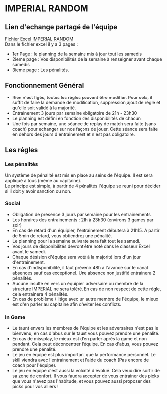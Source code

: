 # IMPERIAL RANDOM

## Lien d'echange partagé de l'équipe

[Fichier Excel IMPERIAL RANDOM](https://docs.google.com/spreadsheets/d/1P5QqYYz_NB5jrVSxb9Fgznw-TKkI0W5_wofB171-Hyg/edit?usp=sharing) <br>
Dans le fichier excel il y a 3 pages : 
 * 1er Page : le planning de la semaine mis à jour tout les samedis
 * 2ieme page : Vos disponibilités de la semaine à renseigner avant chaque samedis
 * 3ieme page : Les pénalités.

## Fonctionnement Général 
 * Rien n'est figés, toutes les régles peuvent être modifier. Pour cela, il suffit de faire la demande de modification, suppression,ajout de régle et qu'elle soit validé à la majorité.
 * Entrainement 3 jours par semaine obligatoire de 21h - 23h30 
 * Le planning est défini en fonction des disponibilités de chacun
 * Une fois par semaine, une séance de replay de match sera faite (sans coach) pour echanger sur nos façons de jouer. Cette séance sera faite en dehors des jours d'entrainement et n'est pas obligatoire.

## Les régles

### Les pénalités

Un système de pénalité est mis en place au seins de l'équipe. Il est sera appliqué à tous (même au capitaine).<br>
Le principe est simple, à partir de 4 pénalités l'équipe se reuni pour décider si il doit y avoir sanction ou non.

### Social

 * Obligation de présence 3 jours par semaine pour les entrainements
 * Les horaires des entrainements : 21h à 23h30 (environs 3 games par soir)
 * En cas de retard d'un équipier, l'entrainement débutera à 21h15. A partir de 5min de retard, vous obtiendrez une pénalité.
 * Le planning pour la semaine suivante sera fait tout les samedi.
 * Vos jours de disponibilités devront être noté dans le classeur Excel avant le samedi.
 * Chaque désision d'équipe sera voté à la majorité lors d'un jour d'entrainement.
 * En cas d'indisponibilité, il faut prévenir 48h à l'avance sur le canal absences sauf cas exceptionel. Une absence non justifié entrainera 2 pénalités.
  * Aucune insulte en vers un équipier, adversaire ou membre de la structure IMPERIAL ne sera toléré. En cas de non respect de cette régle, cela entrainera 4 pénalités.
  * En cas de problème / litige avec un autre membre de l'équipe, le mieux est d'en parler au capitaine afin d'éviter les conflicts. 

### In Game 
 * Le taunt envers les membres de l'équipe et les adversaires n'est pas le bienvenu, en cas d'abus sur le taunt vous pouvez prendre une pénalité.
 * En cas de missplay, le mieux est d'en parler après la game et non pendant. Cela peut déconcentrer l'équipe. En cas d'abus, vous pouvez prendre une pénalité.
 * Le jeu en équipe est plus important que la performance personnel. Le skill viendra avec l'entrainement et l'aide du coach (Pas encore de coach pour l'équipe).
 * Le jeu en équipe c'est aussi la volonté d'évolué. Cela veux dire sortir de sa zone de confort. Il vous faudra accepter de vous entrainer des picks que vous n'avez pas l'habitude, et vous pouvez aussi proposer des picks pour vos alliers ! 
